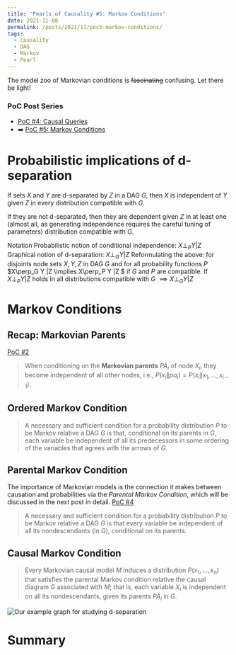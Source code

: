 ```yaml
---
title: 'Pearls of Causality #5: Markov Conditions'
date: 2021-11-08
permalink: /posts/2021/11/poc5-markov-conditions/
tags:
  - causality
  - DAG
  - Markov
  - Pearl
---
```


The model zoo of Markovian conditions is ~~fascinating~~ confusing. Let there be light!

### PoC Post Series
- [PoC #4: Causal Queries](/posts/2021/11/poc4-causal-queries/)
- ➡️ [PoC #5: Markov Conditions](/posts/2021/11/poc5-markov-conditions/)



# Probabilistic implications of d-separation
If sets $X$ and $Y$ are d-separated by $Z$ in a DAG $G$, then $X$ is independent of $Y$ given $Z$ in every distribution compatible with $G$. 

If they are not d-separated, then they are dependent given $Z$ in at least one (almost all, as generating independence requires the careful tuning of parameters) distribution compatible with $G$.

Notation
Probabilistic notion of conditional independence: $X\perp_P Y |Z$
Graphical notion of d-separation: $X\perp_G Y |Z$
Reformulating the above: for disjoints node sets $X,Y,Z$ in DAG $G$ and for all probability functions $P$
$X\perp_G Y |Z \implies X\perp_P Y |Z $ if $G$ and $P$ are compatible.
If $X\perp_P Y |Z$  holds in all distributions compatible with $G$ $\implies X\perp_G Y |Z$ 

# Markov Conditions

## Recap: Markovian Parents

[PoC #2](/posts/2021/10/poc2-markov/)
>When conditioning on the **Markovian parents** $PA_i$ of node $X_i$, they become independent of all other nodes, i.e., $P(x_i\|pa_i)=P(x_i\| x_1, \dots, x_{i-1})$.

## Ordered Markov Condition
> A necessary and sufficient condition for a probability distribution $P$ to be Markov relative
a DAG $G$ is that, conditional on its parents in $G$, each variable be independent of all
its predecessors in some ordering of the variables that agrees with the arrows of $G$.

## Parental Markov Condition
The importance of Markovian models is the connection it makes between causation and probabilities via the _Parental Markov Condition_, which will be discussed in the next post in detail.
[PoC #4](/posts/2021/11/poc4-causal-queries/)

> A necessary and sufficient condition for a probability distribution $P$ to be Markov relative
a DAG $G$ is that every variable be independent of all its nondescendants (in $G$),
conditional on its parents.

## Causal Markov Condition

>Every Markovian causal model $M$ induces a distribution $P(x_1 , \dots , x_n )$ that satisfies the
parental Markov condition relative the causal diagram $G$ associated with $M$; that is, each variable $X_i$ is independent on all its nondescendants, given its parents $PA_i$ in $G$.



![Our example graph for studying d-separation](/images/posts/d_sep_ex.svg)




# Summary
